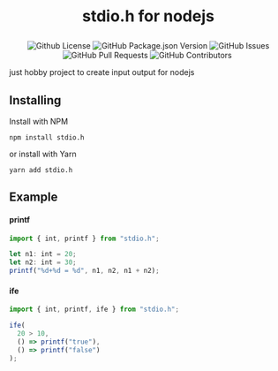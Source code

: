 # <p align="center">stdio.h for nodejs</p>

<p align="center">
    <img alt="Github License" src="https://img.shields.io/github/license/Arikato111/stdio.h-ts" />
    <img alt="GitHub Package.json Version" src="https://img.shields.io/github/package-json/v/Arikato111/stdio.h-ts" />
    <img alt="GitHub Issues" src="https://img.shields.io/github/issues/Arikato111/stdio.h-ts" />
    <img alt="GitHub Pull Requests" src="https://img.shields.io/github/issues-pr/Arikato111/stdio.h-ts" />
    <img alt="GitHub Contributors" src="https://img.shields.io/github/contributors/Arikato111/stdio.h-ts" />
    <img alt="" src="https://img.shields.io/github/repo-size/Arikato111/stdio.h-ts" />
</p>

just hobby project to create input output for nodejs

## Installing

Install with NPM
```
npm install stdio.h
```
or install with Yarn
```
yarn add stdio.h
```

## Example

#### printf

```ts
import { int, printf } from "stdio.h";

let n1: int = 20;
let n2: int = 30;
printf("%d+%d = %d", n1, n2, n1 + n2);
```

#### ife

```ts
import { int, printf, ife } from "stdio.h";

ife(
  20 > 10,
  () => printf("true"),
  () => printf("false")
);


```